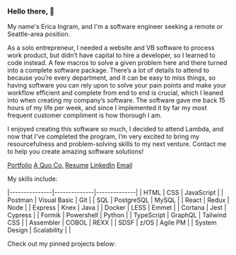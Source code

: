 ### Hello there, 👋

My name's Erica Ingram, and I'm a software engineer seeking a remote or Seattle-area position.

As a solo entrepreneur, I needed a website and VB software to process work product, but didn’t have capital to hire a developer, so I learned to code instead. A few macros to solve a given problem here and there turned into a complete software package. There’s a lot of details to attend to because you’re every department, and it can be easy to miss things, so having software you can rely upon to solve your pain points and make your workflow efficient and complete from end to end is crucial, which I leaned into when creating my company’s software. The software gave me back 15 hours of my life per week, and since I implemented it by far my most frequent customer compliment is how thorough I am.

I enjoyed creating this software so much, I decided to attend Lambda, and now that I've completed the program, I’m very excited to bring my resourcefulness and problem-solving skills to my next venture. Contact me to help you create amazing software solutions!

[Portfolio](http://www.ericaingram.com)
[A Quo Co.](https://www.aquoco.co)
[Resume](https://www.aquoco.co/Erica_Ingram_Resume.pdf)
[LinkedIn](https://www.linkedin.com/in/aquocotrans/)
[Email](mailto:evoingram@aquoco.onmicrosoft.com)

My skills include:

|---------------|--------------|--------------|
|      HTML     |      CSS     |  JavaScript  |
|    Postman    | Visual Basic |      Git     |
|      SQL      |  PostgreSQL  |     MySQL    |
|     React     |     Redux    |     Node     |
|    Express    |     Knex     |     Java     |
|     Docker    |     LESS     |     Emmet    |
|    Cortana    |     Jest     |    Cypress   |
|     Formik    |  Powershell  |    Python    |
|   TypeScript  |    GraphQL   | Tailwind CSS |
|   Assembler   |     COBOL    |     REXX     |
|      SDSF     |     z/OS     |   Agile PM   |
| System Design |  Scalability |              |

Check out my pinned projects below:
